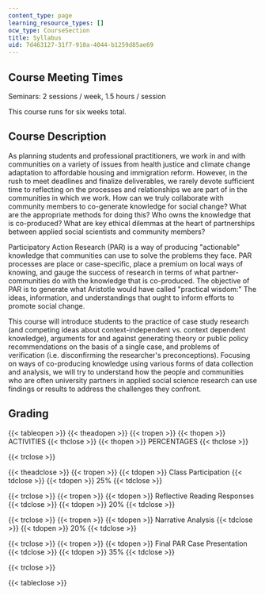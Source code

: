 ```yaml
---
content_type: page
learning_resource_types: []
ocw_type: CourseSection
title: Syllabus
uid: 7d463127-31f7-910a-4044-b1259d85ae69
---
```


Course Meeting Times
--------------------

Seminars: 2 sessions / week, 1.5 hours / session

This course runs for six weeks total.

Course Description
------------------

As planning students and professional practitioners, we work in and with communities on a variety of issues from health justice and climate change adaptation to affordable housing and immigration reform. However, in the rush to meet deadlines and finalize deliverables, we rarely devote sufficient time to reflecting on the processes and relationships we are part of in the communities in which we work. How can we truly collaborate with community members to co-generate knowledge for social change? What are the appropriate methods for doing this? Who owns the knowledge that is co-produced? What are key ethical dilemmas at the heart of partnerships between applied social scientists and community members?

Participatory Action Research (PAR) is a way of producing "actionable" knowledge that communities can use to solve the problems they face. PAR processes are place or case-specific, place a premium on local ways of knowing, and gauge the success of research in terms of what partner-communities do with the knowledge that is co-produced. The objective of PAR is to generate what Aristotle would have called "practical wisdom:" The ideas, information, and understandings that ought to inform efforts to promote social change.

This course will introduce students to the practice of case study research (and competing ideas about context-independent vs. context dependent knowledge), arguments for and against generating theory or public policy recommendations on the basis of a single case, and problems of verification (i.e. disconfirming the researcher's preconceptions). Focusing on ways of co-producing knowledge using various forms of data collection and analysis, we will try to understand how the people and communities who are often university partners in applied social science research can use findings or results to address the challenges they confront.

Grading
-------

{{< tableopen >}}
{{< theadopen >}}
{{< tropen >}}
{{< thopen >}}
ACTIVITIES
{{< thclose >}}
{{< thopen >}}
PERCENTAGES
{{< thclose >}}

{{< trclose >}}

{{< theadclose >}}
{{< tropen >}}
{{< tdopen >}}
Class Participation
{{< tdclose >}}
{{< tdopen >}}
25%
{{< tdclose >}}

{{< trclose >}}
{{< tropen >}}
{{< tdopen >}}
Reflective Reading Responses
{{< tdclose >}}
{{< tdopen >}}
20%
{{< tdclose >}}

{{< trclose >}}
{{< tropen >}}
{{< tdopen >}}
Narrative Analysis
{{< tdclose >}}
{{< tdopen >}}
20%
{{< tdclose >}}

{{< trclose >}}
{{< tropen >}}
{{< tdopen >}}
Final PAR Case Presentation
{{< tdclose >}}
{{< tdopen >}}
35%
{{< tdclose >}}

{{< trclose >}}

{{< tableclose >}}